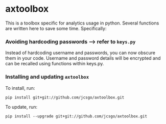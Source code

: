 # axtoolbox
This is a toolbox specific for analytics usage in python. Several functions are written here to save some time. Specifically:

### Avoiding hardcoding passwords --> refer to `keys.py`
Instead of hardcoding username and passwords, you can now obscure them in your code. Username and password details will be encrypted and can be recalled using functions within keys.py.

### Installing and updating `axtoolbox`
To install, run:
```
pip install git+git://github.com/jcsgo/axtoolbox.git
```
To update, run:
```
pip install --upgrade git+git://github.com/jcsgo/axtoolbox.git
```
